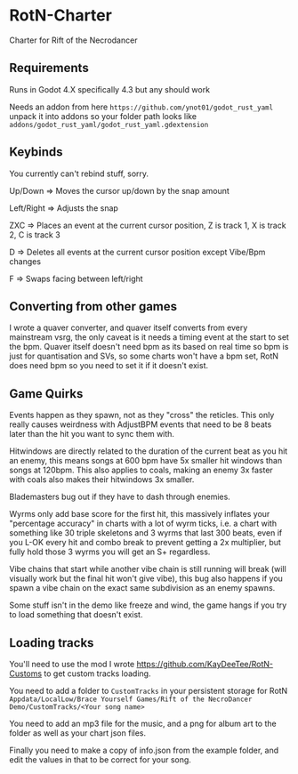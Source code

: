 # RotN-Charter
Charter for Rift of the Necrodancer
## Requirements
Runs in Godot 4.X specifically 4.3 but any should work

Needs an addon from here `https://github.com/ynot01/godot_rust_yaml` unpack it into addons so your folder path looks like `addons/godot_rust_yaml/godot_rust_yaml.gdextension`

## Keybinds
You currently can't rebind stuff, sorry.

Up/Down => Moves the cursor up/down by the snap amount

Left/Right => Adjusts the snap

ZXC => Places an event at the current cursor position, Z is track 1, X is track 2, C is track 3

D => Deletes all events at the current cursor position except Vibe/Bpm changes

F => Swaps facing between left/right

## Converting from other games
I wrote a quaver converter, and quaver itself converts from every mainstream vsrg, the only caveat is it needs a timing event at the start to set the bpm. Quaver itself doesn't need bpm as its based on real time so bpm is just for quantisation and SVs, so some charts won't have a bpm set, RotN does need bpm so you need to set it if it doesn't exist.

## Game Quirks
Events happen as they spawn, not as they "cross" the reticles. This only really causes weirdness with AdjustBPM events that need to be 8 beats later than the hit you want to sync them with.

Hitwindows are directly related to the duration of the current beat as you hit an enemy, this means songs at 600 bpm have 5x smaller hit windows than songs at 120bpm. This also applies to coals, making an enemy 3x faster with coals also makes their hitwindows 3x smaller.

Blademasters bug out if they have to dash through enemies.

Wyrms only add base score for the first hit, this massively inflates your "percentage accuracy" in charts with a lot of wyrm ticks, i.e. a chart with something like 30 triple skeletons and 3 wyrms that last 300 beats, even if you L-OK every hit and combo break to prevent getting a 2x multiplier, but fully hold those 3 wyrms you will get an S+ regardless.

Vibe chains that start while another vibe chain is still running will break (will visually work but the final hit won't give vibe), this bug also happens if you spawn a vibe chain on the exact same subdivision as an enemy spawns.

Some stuff isn't in the demo like freeze and wind, the game hangs if you try to load something that doesn't exist.

## Loading tracks
You'll need to use the mod I wrote https://github.com/KayDeeTee/RotN-Customs to get custom tracks loading.

You need to add a folder to `CustomTracks` in your persistent storage for RotN `Appdata/LocalLow/Brace Yourself Games/Rift of the NecroDancer Demo/CustomTracks/<Your song name>`

You need to add an mp3 file for the music, and a png for album art to the folder as well as your chart json files.

Finally you need to make a copy of info.json from the example folder, and edit the values in that to be correct for your song.

